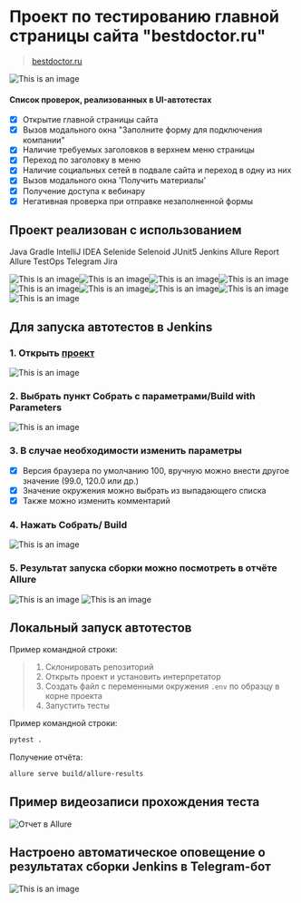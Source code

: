 # Проект по тестированию главной страницы сайта "bestdoctor.ru"
> <a target="_blank" href="https://bestdoctor.ru/">bestdoctor.ru</a>

![This is an image](/design/images/bestdoctor_ru_main.png)

#### Список проверок, реализованных в UI-автотестах
- [x] Открытие главной страницы сайта
- [x] Вызов модального окна "Заполните форму для подключения компании"
- [x] Наличие требуемых заголовков в верхнем меню страницы
- [x] Переход по заголовку в меню
- [x] Наличие социальных сетей в подвале сайта и переход в одну из них
- [x] Вызов модального окна 'Получить материалы'
- [x] Получение доступа к вебинару
- [x] Негативная проверка при отправке незаполненной формы

## Проект реализован с использованием
Java Gradle IntelliJ IDEA Selenide Selenoid JUnit5 Jenkins Allure Report Allure TestOps Telegram Jira

![This is an image](/design/icons/Python.png)![This is an image](/design/icons/pycharm.png)![This is an image](/design/icons/pytest.png)![This is an image](/design/icons/github.png)![This is an image](/design/icons/Selenoid.png)![This is an image](/design/icons/Jenkins.png)![This is an image](/design/icons/allure.png)![This is an image](/design/icons/Allure_Report.png)![This is an image](/design/icons/Telegram.png)

## Для запуска автотестов в Jenkins
### 1. Открыть <a target="_blank" href="https://jenkins.autotests.cloud/job/qa_guru_python_12_homework_14/">проект</a>

![This is an image](/design/images/jenkins1.png)

### 2. Выбрать пункт **Собрать с параметрами**/**Build with Parameters**

![This is an image](/design/images/jenkins2.png)

### 3. В случае необходимости изменить параметры
- [x] Версия браузера по умолчанию 100, вручную можно внести другое значение (99.0, 120.0 или др.)
- [x] Значение окружения можно выбрать из выпадающего списка
- [x] Также можно изменить комментарий

### 4. Нажать **Собрать**/ **Build**

![This is an image](/design/images/jenkins4.png)

### 5. Результат запуска сборки можно посмотреть в отчёте Allure

![This is an image](/design/images/jenkins5a.png)
![This is an image](/design/images/jenkins5b.png)

## Локальный запуск автотестов
Пример командной строки:
> 1. Склонировать репозиторий
> 2. Открыть проект и установить интерпретатор
> 3. Создать файл с переменными окружения `.env` по образцу в корне проекта
> 4. Запустить тесты 

Пример командной строки:
```bash
pytest .
```

Получение отчёта:
```bash
allure serve build/allure-results
```
## Пример видеозаписи прохождения теста
![Отчет в Allure](design/images/video_test.gif)

## Настроено автоматическое оповещение о результатах сборки Jenkins в Telegram-бот
![This is an image](/design/images/bot.png)
